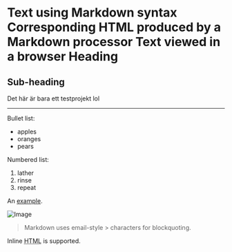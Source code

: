 
Text using Markdown syntax	Corresponding HTML produced by a Markdown processor	Text viewed in a browser
Heading
=======

## Sub-heading

Det här är bara ett testprojekt lol

---

Bullet list:

  * apples
  * oranges
  * pears

Numbered list:

  1. lather
  2. rinse
  3. repeat

An [example](http://example.com).

![Image](Icon-pictures.png "icon")

> Markdown uses email-style > characters for blockquoting.

Inline <abbr title="Hypertext Markup Language">HTML</abbr> is supported.